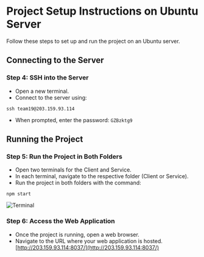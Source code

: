 # Project Setup Instructions on Ubuntu Server

Follow these steps to set up and run the project on an Ubuntu server.

## Connecting to the Server

### Step 4: SSH into the Server
- Open a new terminal.
- Connect to the server using:
```
ssh team19@203.159.93.114
```
- When prompted, enter the password: `GZBzktg9`

## Running the Project

### Step 5: Run the Project in Both Folders
- Open two terminals for the Client and Service.
- In each terminal, navigate to the respective folder (Client or Service).
- Run the project in both folders with the command:
```
npm start
```
![Terminal](https://cdn.discordapp.com/attachments/951363246990950411/1195673025723502652/image.png?ex=6638ae47&is=66375cc7&hm=ef393ec9e378636183fef5b9a6910f90c12059dfd1300dd3dd44d6fe4e06118e&)

### Step 6: Access the Web Application
- Once the project is running, open a web browser.
- Navigate to the URL where your web application is hosted. [http://203.159.93.114:8037/](http://203.159.93.114:8037/)


